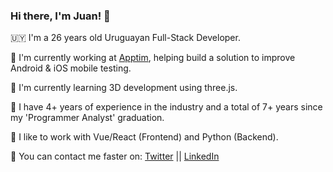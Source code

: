 ### Hi there, I'm Juan! 👋

🇺🇾 I'm a 26 years old Uruguayan Full-Stack Developer.

🔭 I'm currently working at [Apptim](apptim.com), helping build a solution to improve Android & iOS mobile testing.

🌱 I'm currently learning 3D development using three.js.

💎 I have 4+ years of experience in the industry and a total of 7+ years since my 'Programmer Analyst' graduation.

🧮 I like to work with Vue/React (Frontend) and Python (Backend).

💬 You can contact me faster on: [Twitter](twitter.com/morellexf25) || [LinkedIn](https://www.linkedin.com/in/agumorelle/)


<!--
**morellexf26/morellexf26** is a ✨ _special_ ✨ repository because its `README.md` (this file) appears on your GitHub profile.

Here are some ideas to get you started:

- 🔭 I’m currently working on ...
- 🌱 I’m currently learning ...
- 👯 I’m looking to collaborate on ...
- 🤔 I’m looking for help with ...
- 💬 Ask me about ...
- 📫 How to reach me: ...
- 😄 Pronouns: ...
- ⚡ Fun fact: ...
-->
